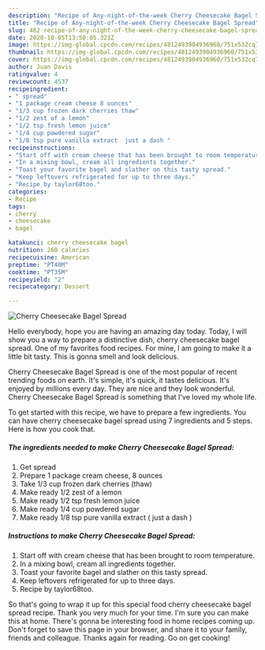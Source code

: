 ```yaml
---
description: "Recipe of Any-night-of-the-week Cherry Cheesecake Bagel Spread"
title: "Recipe of Any-night-of-the-week Cherry Cheesecake Bagel Spread"
slug: 462-recipe-of-any-night-of-the-week-cherry-cheesecake-bagel-spread
date: 2020-10-05T13:50:05.323Z
image: https://img-global.cpcdn.com/recipes/4812493904936960/751x532cq70/cherry-cheesecake-bagel-spread-recipe-main-photo.jpg
thumbnail: https://img-global.cpcdn.com/recipes/4812493904936960/751x532cq70/cherry-cheesecake-bagel-spread-recipe-main-photo.jpg
cover: https://img-global.cpcdn.com/recipes/4812493904936960/751x532cq70/cherry-cheesecake-bagel-spread-recipe-main-photo.jpg
author: Juan Davis
ratingvalue: 4
reviewcount: 4537
recipeingredient:
- " spread"
- "1 package cream cheese 8 ounces"
- "1/3 cup frozen dark cherries thaw"
- "1/2 zest of a lemon"
- "1/2 tsp fresh lemon juice"
- "1/4 cup powdered sugar"
- "1/8 tsp pure vanilla extract  just a dash "
recipeinstructions:
- "Start off with cream cheese that has been brought to room temperature."
- "In a mixing bowl, cream all ingredients together."
- "Toast your favorite bagel and slather on this tasty spread."
- "Keep leftovers refrigerated for up to three days."
- "Recipe by taylor68too."
categories:
- Recipe
tags:
- cherry
- cheesecake
- bagel

katakunci: cherry cheesecake bagel 
nutrition: 260 calories
recipecuisine: American
preptime: "PT40M"
cooktime: "PT35M"
recipeyield: "2"
recipecategory: Dessert

---
```



![Cherry Cheesecake Bagel Spread](https://img-global.cpcdn.com/recipes/4812493904936960/751x532cq70/cherry-cheesecake-bagel-spread-recipe-main-photo.jpg)

Hello everybody, hope you are having an amazing day today. Today, I will show you a way to prepare a distinctive dish, cherry cheesecake bagel spread. One of my favorites food recipes. For mine, I am going to make it a little bit tasty. This is gonna smell and look delicious.

Cherry Cheesecake Bagel Spread is one of the most popular of recent trending foods on earth. It's simple, it's quick, it tastes delicious. It's enjoyed by millions every day. They are nice and they look wonderful. Cherry Cheesecake Bagel Spread is something that I've loved my whole life.




To get started with this recipe, we have to prepare a few ingredients. You can have cherry cheesecake bagel spread using 7 ingredients and 5 steps. Here is how you cook that.

<!--inarticleads1-->

##### The ingredients needed to make Cherry Cheesecake Bagel Spread:

1. Get  spread
1. Prepare 1 package cream cheese, 8 ounces
1. Take 1/3 cup frozen dark cherries (thaw)
1. Make ready 1/2 zest of a lemon
1. Make ready 1/2 tsp fresh lemon juice
1. Make ready 1/4 cup powdered sugar
1. Make ready 1/8 tsp pure vanilla extract ( just a dash )




<!--inarticleads2-->

##### Instructions to make Cherry Cheesecake Bagel Spread:

1. Start off with cream cheese that has been brought to room temperature.
1. In a mixing bowl, cream all ingredients together.
1. Toast your favorite bagel and slather on this tasty spread.
1. Keep leftovers refrigerated for up to three days.
1. Recipe by taylor68too.




So that's going to wrap it up for this special food cherry cheesecake bagel spread recipe. Thank you very much for your time. I'm sure you can make this at home. There's gonna be interesting food in home recipes coming up. Don't forget to save this page in your browser, and share it to your family, friends and colleague. Thanks again for reading. Go on get cooking!
